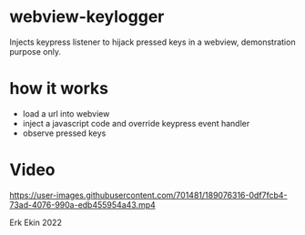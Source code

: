 # webview-keylogger
Injects keypress listener to hijack pressed keys in a webview, demonstration purpose only.

# how it works
- load a url into webview
- inject a javascript code and override keypress event handler
- observe pressed keys

# Video



https://user-images.githubusercontent.com/701481/189076316-0df7fcb4-73ad-4076-990a-edb455954a43.mp4



Erk Ekin 2022
